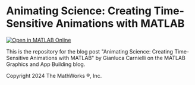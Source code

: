 # Animating Science: Creating Time-Sensitive Animations with MATLAB
[![Open in MATLAB Online](https://www.mathworks.com/images/responsive/global/open-in-matlab-online.svg)](https://matlab.mathworks.com/open/github/v1?repo=MATLAB-Graphics-and-App-Building/matlab-gaab-blog-2024&file=FlightTrackingDashboard/FlightTrackingDashboard_Part1.mlx)

This is the repository for the blog post "Animating Science: Creating Time-Sensitive Animations with MATLAB" by Gianluca Carnielli on the MATLAB Graphics and App Building blog.  

Copyright 2024 The MathWorks &reg;, Inc.

